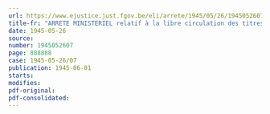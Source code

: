 ```yaml
---
url: https://www.ejustice.just.fgov.be/eli/arrete/1945/05/26/1945052607/justel
title-fr: "ARRETE MINISTERIEL relatif à la libre circulation des titres négociés en bourse"
date: 1945-05-26
source:
number: 1945052607
page: 888888
case: 1945-05-26/07
publication: 1945-06-01
starts:
modifies:
pdf-original:
pdf-consolidated:
---
```



